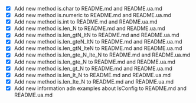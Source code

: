 - [x] Add new method is.char to README.md and README.ua.md
- [x] Add new method is.numeric to README.md and README.ua.md
- [x] Add new method is.int to README.md and README.ua.md
- [x] Add new method is.len_N to README.md and README.ua.md
- [x] Add new method is.len_gtN_ltN to README.md and README.ua.md
- [x] Add new method is.len_gteN_ltN to README.md and README.ua.md
- [x] Add new method is.len_gtN_lteN to README.md and README.ua.md
- [x] Add new method is.len_gte_N_lte_N to README.md and README.ua.md
- [x] Add new method is.len_gte_N to README.md and README.ua.md
- [x] Add new method is.len_gt_N to README.md and README.ua.md
- [x] Add new method is.len_lt_N to README.md and README.ua.md
- [x] Add new method is.len_lte_N to README.md and README.ua.md
- [x] Add new information adn examples about IsConfig to README.md and README.ua.md
